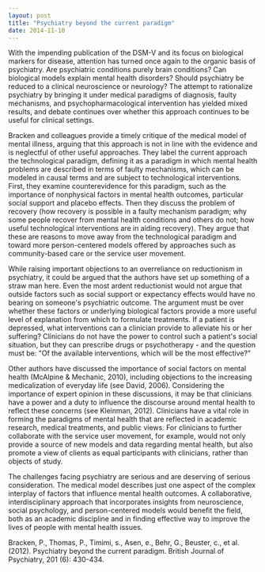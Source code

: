 ```yaml
---
layout: post
title: "Psychiatry beyond the current paradigm"
date: 2014-11-10
---
```

With the impending publication of the DSM-V and its focus on biological markers for disease, attention has turned once again to the organic basis of psychiatry. Are psychiatric conditions purely brain conditions? Can biological models explain mental health disorders? Should psychiatry be reduced to a clinical neuroscience or neurology? The attempt to rationalize psychiatry by bringing it under medical paradigms of diagnosis, faulty mechanisms, and psychopharmacological intervention has yielded mixed results, and debate continues over whether this approach continues to be useful for clinical settings.

Bracken and colleagues provide a timely critique of the medical model of mental illness, arguing that this approach is not in line with the evidence and is neglectful of other useful approaches. They label the current approach the technological paradigm, defining it as a paradigm in which mental health problems are described in terms of faulty mechanisms, which can be modeled in causal terms and are subject to technological interventions. First, they examine counterevidence for this paradigm, such as the importance of nonphysical factors in mental health outcomes, particular social support and placebo effects. Then they discuss the problem of recovery (how recovery is possible in a faulty mechanism paradigm; why some people recover from mental health conditions and others do not; how useful technological interventions are in aiding recovery). They argue that these are reasons to move away from the technological paradigm and toward more person-centered models offered by approaches such as community-based care or the service user movement.

While raising important objections to an overreliance on reductionism in psychiatry, it could be argued that the authors have set up something of a straw man here. Even the most ardent reductionist would not argue that outside factors such as social support or expectancy effects would have no bearing on someone's psychiatric outcome. The argument must be over whether these factors or underlying biological factors provide a more useful level of explanation from which to formulate treatments. If a patient is depressed, what interventions can a clinician provide to alleviate his or her suffering? Clinicians do not have the power to control such a patient's social situation, but they can prescribe drugs or psychotherapy - and the question must be: "Of the available interventions, which will be the most effective?"

Other authors have discussed the importance of social factors on mental health (McAlpine & Mechanic, 2010), including objections to the increasing medicalization of everyday life (see David, 2006). Considering the importance of expert opinion in these discussions, it may be that clinicians have a power and a duty to influence the discourse around mental health to reflect these concerns (see Kleinman, 2012). Clinicians have a vital role in forming the paradigms of mental health that are reflected in academic research, medical treatments, and public views. For clinicians to further collaborate with the service user movement, for example, would not only provide a source of new models and data regarding mental health, but also promote a view of clients as equal participants with clinicians, rather than objects of study.

The challenges facing psychiatry are serious and are deserving of serious consideration. The medical model describes just one aspect of the complex interplay of factors that influence mental health outcomes. A collaborative, interdisciplinary approach that incorporates insights from neuroscience, social psychology, and person-centered models would benefit the field, both as an academic discipline and in finding effective way to improve the lives of people with mental health issues.


Bracken, P., Thomas, P., Timimi, s., Asen, e., Behr, G., Beuster, c., et al. (2012).  Psychiatry beyond the current paradigm. British Journal of Psychiatry, 201 (6): 430-434.